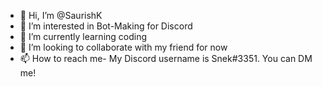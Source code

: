 - 👋 Hi, I’m @SaurishK 
- 👀 I’m interested in Bot-Making for Discord
- 🌱 I’m currently learning coding
- 💞️ I’m looking to collaborate with my friend for now
- 📫 How to reach me- My Discord username is Snek#3351. You can DM me!

<!---
SaurishK/SaurishK is a ✨ special ✨ repository because its `README.md` (this file) appears on your GitHub profile.
You can click the Preview link to take a look at your changes.
--->
